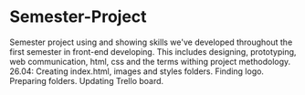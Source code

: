 # Semester-Project

Semester project using and showing skills we've developed throughout the first semester in front-end developing. This includes designing, prototyping, web communication, html, css and the terms withing project methodology.
26.04: Creating index.html, images and styles folders. Finding logo. Preparing folders. Updating Trello board.
